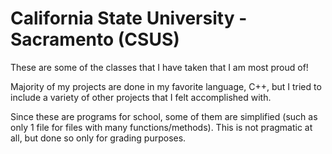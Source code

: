 # California State University - Sacramento (CSUS)

These are some of the classes that I have taken that I am most proud of!

Majority of my projects are done in my favorite language, C++, but I tried to include a variety of other projects that I felt accomplished with.

Since these are programs for school, some of them are simplified (such as only 1 file for files with many functions/methods). This is not pragmatic at all, but done so only for grading purposes.
